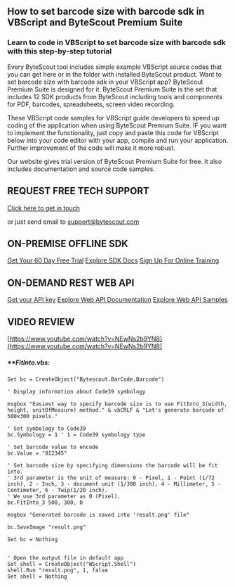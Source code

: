 ## How to set barcode size with barcode sdk in VBScript and ByteScout Premium Suite

### Learn to code in VBScript to set barcode size with barcode sdk with this step-by-step tutorial

Every ByteScout tool includes simple example VBScript source codes that you can get here or in the folder with installed ByteScout product. Want to set barcode size with barcode sdk in your VBScript app? ByteScout Premium Suite is designed for it. ByteScout Premium Suite is the set that includes 12 SDK products from ByteScout including tools and components for PDF, barcodes, spreadsheets, screen video recording.

 These VBScript code samples for VBScript guide developers to speed up coding of the application when using ByteScout Premium Suite. IF you want to implement the functionality, just copy and paste this code for VBScript below into your code editor with your app, compile and run your application. Further improvement of the code will make it more robust.

Our website gives trial version of ByteScout Premium Suite for free. It also includes documentation and source code samples.

## REQUEST FREE TECH SUPPORT

[Click here to get in touch](https://bytescout.zendesk.com/hc/en-us/requests/new?subject=ByteScout%20Premium%20Suite%20Question)

or just send email to [support@bytescout.com](mailto:support@bytescout.com?subject=ByteScout%20Premium%20Suite%20Question) 

## ON-PREMISE OFFLINE SDK 

[Get Your 60 Day Free Trial](https://bytescout.com/download/web-installer?utm_source=github-readme)
[Explore SDK Docs](https://bytescout.com/documentation/index.html?utm_source=github-readme)
[Sign Up For Online Training](https://academy.bytescout.com/)


## ON-DEMAND REST WEB API

[Get your API key](https://pdf.co/documentation/api?utm_source=github-readme)
[Explore Web API Documentation](https://pdf.co/documentation/api?utm_source=github-readme)
[Explore Web API Samples](https://github.com/bytescout/ByteScout-SDK-SourceCode/tree/master/PDF.co%20Web%20API)

## VIDEO REVIEW

[https://www.youtube.com/watch?v=NEwNs2b9YN8](https://www.youtube.com/watch?v=NEwNs2b9YN8)




<!-- code block begin -->

##### ****FitInto.vbs:**
    
```
Set bc = CreateObject("Bytescout.BarCode.Barcode")

' Display information about Code39 symbology

msgbox "Easiest way to specify barcode size is to use FitInto_3(width, height, unitOfMeasure) method." & vbCRLF & "Let's generate barcode of 500x300 pixels."

' Set symbology to Code39
bc.Symbology = 1 ' 1 = Code39 symbology type

' Set barcode value to encode
bc.Value = "012345"

' Set barcode size by specifying dimensions the barcode will be fit into.
' 3rd parameter is the unit of measure: 0 - Pixel, 1 - Point (1/72 inch), 2 - Inch, 3 - document unit (1/300 inch), 4 - Millimeter, 5 - Centimeter, 6 - Twip(1/20 inch).
' We use 3rd parameter as 0 (Pixel).
bc.FitInto_3 500, 300, 0

msgbox "Generated barcode is saved into 'result.png' file"

bc.SaveImage "result.png"

Set bc = Nothing


' Open the output file in default app
Set shell = CreateObject("WScript.Shell")
shell.Run "result.png", 1, false
Set shell = Nothing

```

<!-- code block end -->